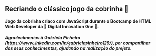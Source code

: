 ## Recriando o clássico jogo da cobrinha 🐍

#### Jogo da cobrinha criado com JavaScript durante o Bootcamp de HTML Web Developer da 🚀 Digital Innovation One 🚀.

##### Agradecimentos à Gabriela Pinheiro (https://www.linkedin.com/in/gabrielapinheiro129/), por compartilhar dos seus conhecimentos, ajudando na realização do projeto.
